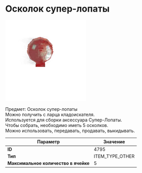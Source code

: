 # Осколок супер-лопаты

![Item Image](../img/4795.webp?raw=true)

Предмет: Осколок супер-лопаты<br>Можно получить с ларца кладоискателя.<br>Используется для сборки аксессуара Супер-Лопаты.<br>Чтобы собрать, необходимо иметь 5 осколков.<br>Можно использовать, передавать, продавать, выкидывать.


| Параметр | Значение |
|----------|----------|
| **ID** | 4795 |
| **Тип** | ITEM_TYPE_OTHER |
| **Максимальное количество в ячейке** | 5 |


